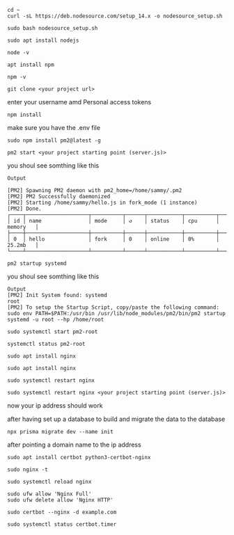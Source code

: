```
cd ~
curl -sL https://deb.nodesource.com/setup_14.x -o nodesource_setup.sh
```

```
sudo bash nodesource_setup.sh
```

```
sudo apt install nodejs
```
```
node -v
```
```
apt install npm
```
```
npm -v
```
```
git clone <your project url>
```
enter your username amd Personal access tokens
```
npm install
```
make sure you have the .env file

```
sudo npm install pm2@latest -g
```
```
pm2 start <your project starting point (server.js)>
```
you shoul see somthing like this
```
Output

[PM2] Spawning PM2 daemon with pm2_home=/home/sammy/.pm2
[PM2] PM2 Successfully daemonized
[PM2] Starting /home/sammy/hello.js in fork_mode (1 instance)
[PM2] Done.
┌────┬────────────────────┬──────────┬──────┬───────────┬──────────┬──────────┐
│ id │ name               │ mode     │ ↺    │ status    │ cpu      │ memory   │
├────┼────────────────────┼──────────┼──────┼───────────┼──────────┼──────────┤
│ 0  │ hello              │ fork     │ 0    │ online    │ 0%       │ 25.2mb   │
└────┴────────────────────┴──────────┴──────┴───────────┴──────────┴──────────┘
```
```
pm2 startup systemd
```
you shoul see somthing like this
```
Output
[PM2] Init System found: systemd
root
[PM2] To setup the Startup Script, copy/paste the following command:
sudo env PATH=$PATH:/usr/bin /usr/lib/node_modules/pm2/bin/pm2 startup systemd -u root --hp /home/root
```
```
sudo systemctl start pm2-root
```
```
systemctl status pm2-root
```
```
sudo apt install nginx
```
```
sudo apt install nginx
```
```
sudo systemctl restart nginx
```
```
sudo systemctl restart nginx <your project starting point (server.js)>
```
now your ip address should work

after having set up a database
to build and migrate the data to the database
```
npx prisma migrate dev --name init
```
after pointing a domain name to the ip address
```
sudo apt install certbot python3-certbot-nginx
```
```
sudo nginx -t
```
```
sudo systemctl reload nginx
```
```
sudo ufw allow 'Nginx Full'
sudo ufw delete allow 'Nginx HTTP'
```
```
sudo certbot --nginx -d example.com 
```
```
sudo systemctl status certbot.timer
```